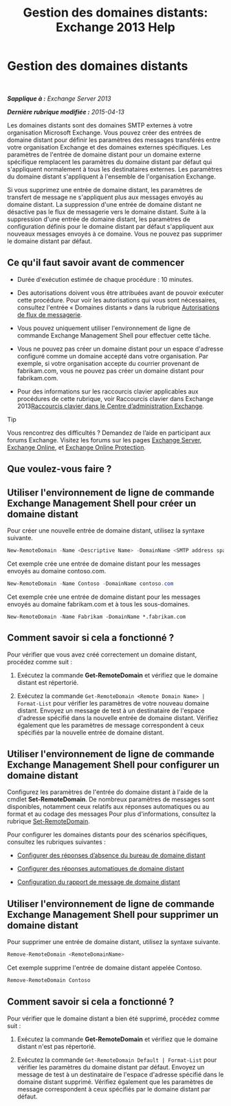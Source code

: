 ﻿---
title: 'Gestion des domaines distants: Exchange 2013 Help'
TOCTitle: Gestion des domaines distants
ms:assetid: 41a86907-bd9e-40d0-94d3-6deb95a0bffa
ms:mtpsurl: https://technet.microsoft.com/fr-fr/library/Aa997639(v=EXCHG.150)
ms:contentKeyID: 52057062
ms.date: 04/24/2018
mtps_version: v=EXCHG.150
f1_keywords:
- Microsoft.Exchange.Management.SnapIn.Esm.OrganizationConfiguration.NewRemoteDomainWizardForm.NewRemoteDomainWizardPage
ms.translationtype: HT
---

# Gestion des domaines distants

 

_**Sapplique à :** Exchange Server 2013_

_**Dernière rubrique modifiée :** 2015-04-13_

Les domaines distants sont des domaines SMTP externes à votre organisation Microsoft Exchange. Vous pouvez créer des entrées de domaine distant pour définir les paramètres des messages transférés entre votre organisation Exchange et des domaines externes spécifiques. Les paramètres de l'entrée de domaine distant pour un domaine externe spécifique remplacent les paramètres du domaine distant par défaut qui s'appliquent normalement à tous les destinataires externes. Les paramètres du domaine distant s'appliquent à l'ensemble de l'organisation Exchange.

Si vous supprimez une entrée de domaine distant, les paramètres de transfert de message ne s'appliquent plus aux messages envoyés au domaine distant. La suppression d'une entrée de domaine distant ne désactive pas le flux de messagerie vers le domaine distant. Suite à la suppression d'une entrée de domaine distant, les paramètres de configuration définis pour le domaine distant par défaut s'appliquent aux nouveaux messages envoyés à ce domaine. Vous ne pouvez pas supprimer le domaine distant par défaut.

## Ce qu'il faut savoir avant de commencer

  - Durée d'exécution estimée de chaque procédure : 10 minutes.

  - Des autorisations doivent vous être attribuées avant de pouvoir exécuter cette procédure. Pour voir les autorisations qui vous sont nécessaires, consultez l'entrée « Domaines distants » dans la rubrique [Autorisations de flux de messagerie](mail-flow-permissions-exchange-2013-help.md).

  - Vous pouvez uniquement utiliser l'environnement de ligne de commande Exchange Management Shell pour effectuer cette tâche.

  - Vous ne pouvez pas créer un domaine distant pour un espace d'adresse configuré comme un domaine accepté dans votre organisation. Par exemple, si votre organisation accepte du courrier provenant de fabrikam.com, vous ne pouvez pas créer un domaine distant pour fabrikam.com.

  - Pour des informations sur les raccourcis clavier applicables aux procédures de cette rubrique, voir Raccourcis clavier dans Exchange 2013[Raccourcis clavier dans le Centre d’administration Exchange](keyboard-shortcuts-in-the-exchange-admin-center-exchange-online-protection-help.md).

> [!TIP]
> Vous rencontrez des difficultés ? Demandez de l’aide en participant aux forums Exchange. Visitez les forums sur les pages <a href="https://go.microsoft.com/fwlink/p/?linkid=60612">Exchange Server</a>, <a href="https://go.microsoft.com/fwlink/p/?linkid=267542">Exchange Online</a>, et <a href="https://go.microsoft.com/fwlink/p/?linkid=285351">Exchange Online Protection</a>.


## Que voulez-vous faire ?

## Utiliser l'environnement de ligne de commande Exchange Management Shell pour créer un domaine distant

Pour créer une nouvelle entrée de domaine distant, utilisez la syntaxe suivante.

```powershell
New-RemoteDomain -Name <Descriptive Name> -DomainName <SMTP address space>
```

Cet exemple crée une entrée de domaine distant pour les messages envoyés au domaine contoso.com.

```powershell
New-RemoteDomain -Name Contoso -DomainName contoso.com
```

Cet exemple crée une entrée de domaine distant pour les messages envoyés au domaine fabrikam.com et à tous les sous-domaines.

    New-RemoteDomain -Name Fabrikam -DomainName *.fabrikam.com

## Comment savoir si cela a fonctionné ?

Pour vérifier que vous avez créé correctement un domaine distant, procédez comme suit :

1.  Exécutez la commande **Get-RemoteDomain** et vérifiez que le domaine distant est répertorié.

2.  Exécutez la commande `Get-RemoteDomain <Remote Domain Name> | Format-List` pour vérifier les paramètres de votre nouveau domaine distant. Envoyez un message de test à un destinataire de l'espace d'adresse spécifié dans la nouvelle entrée de domaine distant. Vérifiez également que les paramètres de message correspondent à ceux spécifiés par la nouvelle entrée de domaine distant.

## Utiliser l'environnement de ligne de commande Exchange Management Shell pour configurer un domaine distant

Configurez les paramètres de l'entrée do domaine distant à l'aide de la cmdlet **Set-RemoteDomain**. De nombreux paramètres de messages sont disponibles, notamment ceux relatifs aux réponses automatiques ou au format et au codage des messages Pour plus d'informations, consultez la rubrique [Set-RemoteDomain](https://technet.microsoft.com/fr-fr/library/aa997857\(v=exchg.150\)).

Pour configurer les domaines distants pour des scénarios spécifiques, consultez les rubriques suivantes :

  - [Configurer des réponses d’absence du bureau de domaine distant](configure-remote-domain-out-of-office-replies-exchange-2013-help.md)

  - [Configurer des réponses automatiques de domaine distant](configure-remote-domain-automatic-replies-exchange-2013-help.md)

  - [Configuration du rapport de message de domaine distant](configure-remote-domain-message-reporting-exchange-2013-help.md)

## Utiliser l'environnement de ligne de commande Exchange Management Shell pour supprimer un domaine distant

Pour supprimer une entrée de domaine distant, utilisez la syntaxe suivante.

```powershell
Remove-RemoteDomain <RemoteDomainName>
```

Cet exemple supprime l'entrée de domaine distant appelée Contoso.

```powershell
Remove-RemoteDomain Contoso
```

## Comment savoir si cela a fonctionné ?

Pour vérifier que le domaine distant a bien été supprimé, procédez comme suit :

1.  Exécutez la commande **Get-RemoteDomain** et vérifiez que le domaine distant n'est pas répertorié.

2.  Exécutez la commande `Get-RemoteDomain Default | Format-List` pour vérifier les paramètres du domaine distant par défaut. Envoyez un message de test à un destinataire de l'espace d'adresse spécifié dans le domaine distant supprimé. Vérifiez également que les paramètres de message correspondent à ceux spécifiés par le domaine distant par défaut.

